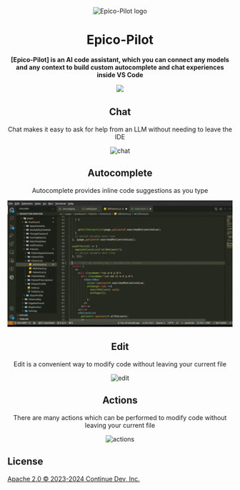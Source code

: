 <div align="center">

![Epico-Pilot logo](https://github.com/Mindbowser/co-pilot/blob/feature/remote-codebase/extensions/vscode/media/Logo-Epico-Pilot.png)

</div>

<h1 align="center">Epico-Pilot</h1>

<div align="center">

**[Epico-Pilot] is an AI code assistant, which you can connect any models and any context to build custom autocomplete and chat experiences inside VS Code**

</div>

<div align="center">

<a target="_blank" href="https://opensource.org/licenses/Apache-2.0" style="background:none">
    <img src="https://img.shields.io/badge/License-Apache_2.0-blue.svg" style="height: 22px;" />
</a>

<p></p>

## Chat

Chat makes it easy to ask for help from an LLM without needing to leave the IDE

![chat](/docs/static/img/chat.gif)

## Autocomplete

Autocomplete provides inline code suggestions as you type

![autocomplete](/docs/static/img/autocomplete.gif)

## Edit

Edit is a convenient way to modify code without leaving your current file

![edit](/docs/static/img/edit.gif)

## Actions

There are many actions which can be performed to modify code without leaving your current file

![actions](/docs/static/img/actions.gif)

</div>

## License

[Apache 2.0 © 2023-2024 Continue Dev, Inc.](./LICENSE)
